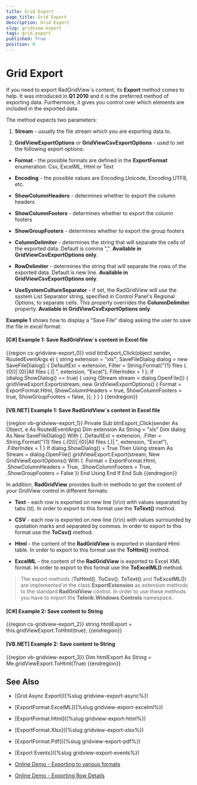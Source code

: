 ```yaml
---
title: Grid Export
page_title: Grid Export
description: Grid Export
slug: gridview-export
tags: grid,export
published: True
position: 0
---
```


# Grid Export

If you need to export RadGridView`s content, its __Export__ method comes to help. It was introduced in __Q1 2010__ and it is the preferred method of exporting data. Furthermore, it gives you control over which elements are included in the exported data.

The method expects two parameters:

1. __Stream__ - usually the file stream which you are exporting data to.

2. __GridViewExportOptions__ or __GridViewCsvExportOptions__ - used to set the following export options: 

* __Format__ - the possible formats are defined in the __ExportFormat__ enumeration: Csv, ExcelML, Html or Text

* __Encoding__ - the possible values are Encoding.Unicode, Encoding.UTF8, etc.

* __ShowColumnHeaders__ - determines whether to export the column headers

* __ShowColumnFooters__ - determines whether to export the column footers

* __ShowGroupFooters__ - determines whether to export the group footers

* __ColumnDelimiter__ - determines the string that will separate the cells of the exported data. Default is comma ",". __Available in GridViewCsvExportOptions only__.

* __RowDelimiter__ - determines the string that will separate the rows of the exported data. Default is new line. __Available in GridViewCsvExportOptions only__.

* __UseSystemCultureSeparator__ - if set, the RadGridView will use the system List Separator string, specified in Control Panel's Regional Options, to separate cells. This property overrides the __ColumnDelimiter__ property. __Available in GridViewCsvExportOptions only__.


__Example 1__ shows how to display a "Save File" dialog asking the user to save the file in excel format:

#### __[C#] Example 1: Save RadGridView`s content in Excel file__

{{region cs-gridview-export_0}}
	void btnExport_Click(object sender, RoutedEventArgs e)
	{
	    string extension = "xls";
	    SaveFileDialog dialog = new SaveFileDialog()
	    {
	        DefaultExt = extension,
	        Filter = String.Format("{1} files (*.{0})|*.{0}|All files (*.*)|*.*", extension, "Excel"),
	        FilterIndex = 1
	    };
	    if (dialog.ShowDialog() == true)
	    {
	        using (Stream stream = dialog.OpenFile())
	        {
	            gridViewExport.Export(stream,
	             new GridViewExportOptions()
	             {
	                 Format = ExportFormat.Html,
	                 ShowColumnHeaders = true,
	                 ShowColumnFooters = true,
	                 ShowGroupFooters = false,
	             });
	        }
	    }
	}
{{endregion}}


#### __[VB.NET] Example 1: Save RadGridView`s content in Excel file__

{{region vb-gridview-export_1}}
	Private Sub btnExport_Click(sender As Object, e As RoutedEventArgs)
	    Dim extension As String = "xls"
	    Dim dialog As New SaveFileDialog() With {
	     .DefaultExt = extension,
	     .Filter = String.Format("{1} files (*.{0})|*.{0}|All files (*.*)|*.*", extension, "Excel"),
	     .FilterIndex = 1
	    }
	    If dialog.ShowDialog() = True Then
	        Using stream As Stream = dialog.OpenFile()
	            gridViewExport.Export(stream, New GridViewExportOptions() With {
	             .Format = ExportFormat.Html,
	             .ShowColumnHeaders = True,
	             .ShowColumnFooters = True,
	             .ShowGroupFooters = False
	            })
	        End Using
	    End If
	End Sub
{{endregion}}
        
In addition, __RadGridView__ provides built-in methods to get the content of your GridView control in different formats:

* __Text__ - each row is exported on new line (\r\n) with values separated by tabs (\t). In order to export to this format use the __ToText()__ method.

* __CSV__ - each row is exported on new line (\r\n) with values surrounded by quotation marks and separated by commas. In order to export to this format use the __ToCsv()__ method.

* __Html__ - the content of the __RadGridView__ is exported in standard Html table. In order to export to this format use the __ToHtml()__ method.

* __ExcelML__ - the content of the __RadGridView__ is exported to Excel XML format. In order to export to this format use the __ToExcelML()__ method.

>The export methods (__ToHtml()__, __ToCsv()__, __ToText()__ and __ToExcelML()__) are implemented in the class __ExportExtension__ as extension methods to the standard __RadGridView__ control. In order to use these methods you have to import the __Telerik.Windows.Controls__ namespace.


#### __[C#] Example 2: Save content to String__

{{region cs-gridview-export_2}}
	string htmlExport = this.gridViewExport.ToHtml(true);
{{endregion}}


#### __[VB.NET] Example 2: Save content to String__

{{region vb-gridview-export_3}}
	Dim htmlExport As String = Me.gridViewExport.ToHtml(True)
{{endregion}}

        
## See Also

 * [Grid Async Export]({%slug gridview-export-async%})

 * [ExportFormat.ExcelML]({%slug gridview-export-excelml%})

 * [ExportFormat.Html]({%slug gridview-export-html%})
 
 * [ExportFormat.Xlsx]({%slug gridview-export-xlsx%})
 
 * [ExportFormat.Pdf]({%slug gridview-export-pdf%})

 * [Export Events]({%slug gridview-export-events%})
 
 * [Online Demo - Exporting to various formats](http://demos.telerik.com/silverlight/#GridView/Exporting)
 
 * [Online Demo - Exporting Row Details](http://demos.telerik.com/silverlight/#GridView/ExportingRowDetails)
